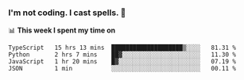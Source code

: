 ### I'm not coding. I cast spells. 🎩

📊 **This week I spent my time on**
<!--START_SECTION:waka-->
```text
TypeScript   15 hrs 13 mins  ████████████████████▒░░░░   81.31 % 
Python       2 hrs 7 mins    ██▓░░░░░░░░░░░░░░░░░░░░░░   11.30 % 
JavaScript   1 hr 20 mins    █▓░░░░░░░░░░░░░░░░░░░░░░░   07.19 % 
JSON         1 min           ░░░░░░░░░░░░░░░░░░░░░░░░░   00.11 % 
```
<!--END_SECTION:waka-->
